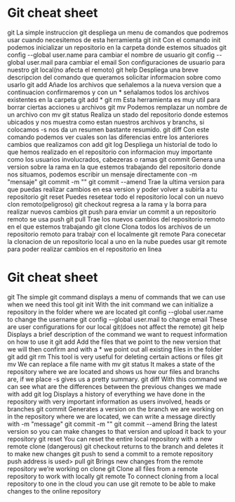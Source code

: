 # Git cheat sheet

git
La simple instruccion git despliega un menu de comandos que podremos usar cuando
necesitemos de esta herramienta
git init
Con el comando init podemos inicializar un repositorio en la carpeta donde estemos situados
git config --global user.name para cambiar el nombre de usuario
git config --global user.mail para cambiar el email
Son configuraciones de usuario para nuestro git local(no afecta el remoto)
git help
Despliega una breve descripcion del comando que queramos solicitar informacion sobre como usarlo
git add 
Añade los archivos que señalemos a la nueva version que a continuacion confirmaremos y con un * señalamos
todos los archivos existentes en la carpeta
git add *
git rm
Esta herramienta es muy util para borrar ciertas acciones u archivos
git mv
Podemos remplazar un nombre de un archivo con mv
git status
Realiza un stado del repositorio donde estemos ubicados y nos muestra como estan nuestros archivos y branchs, si colocamos -s nos da un resumen bastante resumido.
git diff
Con este comando podemos ver cuales son las diferencias entre los anteriores cambios que realizamos con add
git log
Despliega un historial de todo lo que hemos realizado en el repositorio con informacion muy importante
como los usuarios involucrados, cabezeras o ramas
git commit
Genera una version sobre la rama en la que estemos trabajando del repositorio donde nos situamos, podemos escribir un mensaje directamente con -m "mensaje"
git commit -m ""
git commit --amend
Trae la ultima version para que puedas realizar cambios en esa version y poder volver a subirla a tu repositorio
git reset
Puedes resetear todo el repositorio local con un nuevo clon remoto(peligroso)
git checkout
regresa a la rama y la borra para realizar nuevos cambios
git push
para enviar un commit a un repositorio remoto se usa push <direccion>
git pull
Trae los nuevos cambios del repositorio remoto en el que estemos trabajando
git clone
Clona todos los archivos de un repositorio remoto para trabajr con el localmente
git remote
Para conecetar la clonacion de un repositorio local a uno en la nube puedes usar git remote para
poder realizar cambios en el repositorio en linea




# Git cheat sheet

git
The simple git command displays a menu of commands that we can use when
we need this tool
git init
With the init command we can initialize a repository in the folder where we are located
git config --global user.name to change the username
git config --global user.mail to change email
These are user configurations for our local git(does not affect the remote)
git help
Displays a brief description of the command we want to request information on how to use it
git add
Add the files that we point to the new version that we will then confirm and with a * we point out
all existing files in the folder
git add
git rm
This tool is very useful for deleting certain actions or files
git mv
We can replace a file name with mv
git status
It makes a state of the repository where we are located and shows us how our files and branchs are, if we place -s gives us a pretty summary.
git diff
With this command we can see what are the differences between the previous changes we made with add
git log
Displays a history of everything we have done in the repository with very important information
as users involved, heads or branches
git commit
Generates a version on the branch we are working on in the repository where we are located, we can write a message directly with -m "message"
git commit -m ""
git commit --amend
Bring the latest version so you can make changes to that version and upload it back to your repository
git reset
You can reset the entire local repository with a new remote clone (dangerous)
git checkout
returns to the branch and deletes it to make new changes
git push
to send a commit to a remote repository push address is used>
pull git
Brings new changes from the remote repository we’re working on
clone git
Clone all files from a remote repository to work with locally
git remote
To connect cloning from a local repository to one in the cloud you can use git remote to
be able to make changes to the online repository
